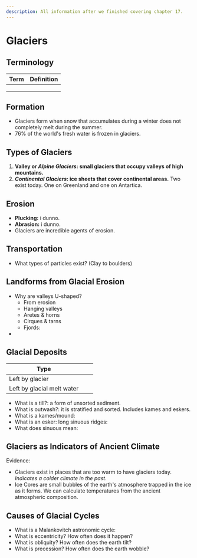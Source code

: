 ```yaml
---
description: All information after we finished covering chapter 17.
---
```


# Glaciers

## Terminology

| Term | Definition |
| ---- | ---------- |
|      |            |
|      |            |
|      |            |

## Formation

* Glaciers form when snow that accumulates during a winter does not completely melt during the summer.
* 76% of the world's fresh water is frozen in glaciers.

## Types of Glaciers

1. **Valley or **_**Alpine Glaciers**_**: small glaciers that occupy valleys of high mountains.**
2. _**Continental Glaciers**_**: ice sheets that cover continental areas.** Two exist today. One on Greenland and one on Antartica.

## Erosion

* **Plucking:** i dunno.
* **Abrasion:** i dunno.
* Glaciers are incredible agents of erosion.

## Transportation

* What types of particles exist? (Clay to boulders)

## Landforms from Glacial Erosion

* Why are valleys U-shaped?
  * From erosion
  * Hanging valleys
  * Aretes & horns
  * Cirques & tarns
  * Fjords:&#x20;
*

## Glacial Deposits

| Type                       |   |   |
| -------------------------- | - | - |
| Left by glacier            |   |   |
| Left by glacial melt water |   |   |

* What is a till?: a form of unsorted sediment.
* What is outwash?: it is stratified and sorted. Includes kames and eskers.
* What is a kames/mound:&#x20;
* What is an esker: long sinuous ridges:&#x20;
* What does sinuous mean:&#x20;

## Glaciers as Indicators of Ancient Climate

Evidence:

* Glaciers exist in places that are too warm to have glaciers today. _Indicates a colder climate in the past_.
* Ice Cores are small bubbles of the earth's atmosphere trapped in the ice as it forms. We can calculate temperatures from the ancient atmospheric composition.

## Causes of Glacial Cycles

* What is a Malankovitch astronomic cycle:&#x20;
* What is eccentricity? How often does it happen?
* What is obliquity? How often does the earth tilt?
* What is precession? How often does the earth wobble?
